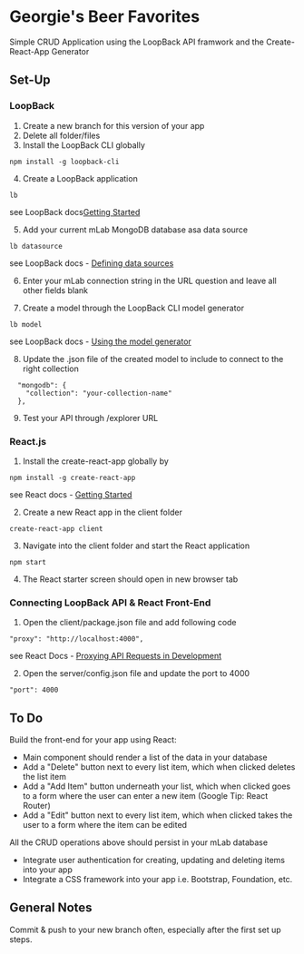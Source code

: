 # Georgie's Beer Favorites 

Simple CRUD Application using the LoopBack API framwork and the Create-React-App Generator

## Set-Up

### LoopBack
1. Create a new branch for this version of your app
2. Delete all folder/files
3. Install the LoopBack CLI globally
```
npm install -g loopback-cli
```
4. Create a LoopBack application
```
lb
```  
see LoopBack docs[Getting Started](http://loopback.io/getting-started/)

5. Add your current mLab MongoDB database asa data source
```
lb datasource
```
see LoopBack docs - [Defining data sources](http://loopback.io/doc/en/lb3/Defining-data-sources.html)

6. Enter your mLab connection string in the URL question and leave all other fields blank

7. Create a model through the LoopBack CLI model generator
```
lb model
```
see LoopBack docs - [Using the model generator](http://loopback.io/doc/en/lb3/Using-the-model-generator.html)

8. Update the .json file of the created model to include to connect to the right collection
```
  "mongodb": {
    "collection": "your-collection-name"
  },
```
9. Test your API through /explorer URL

### React.js
1. Install the create-react-app globally by
```
npm install -g create-react-app
```
see React docs - [Getting Started](https://github.com/facebookincubator/create-react-app/#getting-started)

2. Create a new React app in the client folder
```
create-react-app client
```
3. Navigate into the client folder and start the React application
```
npm start
```
4. The React starter screen should open in new browser tab

### Connecting LoopBack API & React Front-End
1. Open the client/package.json file and add following code 
```
"proxy": "http://localhost:4000",
```
see React Docs - [Proxying API Requests in Development](https://github.com/facebookincubator/create-react-app/blob/master/packages/react-scripts/template/README.md#proxying-api-requests-in-development)

2. Open the server/config.json file and update the port to 4000
```
"port": 4000
```

## To Do

Build the front-end for your app using React:
- Main component should render a list of the data in your database
- Add a "Delete" button next to every list item, which when clicked deletes the list item
- Add a "Add Item" button underneath your list, which when clicked goes to a form where the user can enter a new item (Google Tip: React Router)
- Add a "Edit" button next to every list item, which when clicked takes the user to a form where the item can be edited

All the CRUD operations above should persist in your mLab database

- Integrate user authentication for creating, updating and deleting items into your app
- Integrate a CSS framework into your app i.e. Bootstrap, Foundation, etc.


## General Notes
Commit & push to your new branch often, especially after the first set up steps.
